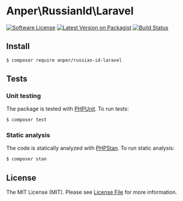 # Anper\RussianId\Laravel

[![Software License][ico-license]](LICENSE.md)
[![Latest Version on Packagist][ico-version]][link-packagist]
[![Build Status][ico-ga]][link-ga]

## Install

``` bash
$ composer require anper/russian-id-laravel
```

## Tests

### Unit testing
The package is tested with [PHPUnit](https://github.com/sebastianbergmann/phpunit). To run tests:
``` bash
$ composer test
```

### Static analysis

The code is statically analyzed with [PHPStan](https://github.com/phpstan/phpstan). To run static analysis:
``` bash
$ composer stan
```

## License

The MIT License (MIT). Please see [License File](LICENSE.md) for more information.

[ico-version]: https://img.shields.io/packagist/v/anper/laravel-russian-id.svg
[ico-license]: https://img.shields.io/badge/license-MIT-brightgreen.svg
[ico-ga]: https://github.com/perevoshchikov/russian-id-laravel/actions/workflows/build.yml/badge.svg

[link-packagist]: https://packagist.org/packages/anper/russian-id-laravel
[link-ga]: https://github.com/perevoshchikov/russian-id-laravel/actions/workflows/build.yml
